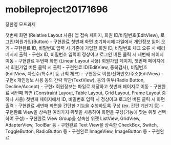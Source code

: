 # mobileproject20171696
장한영
모프과제

첫번째 화면 (Relative Layout 사용)
앱 접속 페이지, 회원 ID/비밀번호(EditView), 로그인/회원가입(Button) - 구현완료
첫번째 화면 초기화시에 파일에서 개인정보 읽어 오기 - 구현완료
ID, 비밀번호 입력 시 기존에 가입한 회원 ID, 비밀번호 체크 오류 시 에러 메시지 출력 - 구현x
ID, 비밀번호 입력이 정상이고 로그인 버튼 클릭 시 세번째 페이지 이동 - 구현완료
두번째 화면 (Linear Layout 사용)
회원가입 페이지, 첫번째 페이지에서 회원가입 버튼 클릭 시 출력 - 구현완료
ID(EditView, 중복검사), 비밀번호(EditView, 자릿수/특수키 등 규칙 체크) - 구현완료
이름/전화번호/주소(EditView) - 구현x
개인정보 사용 동의 간략 약관(TextView), 동의 여부(Radio Button, Decline/Accept) - 구현x
회원정보는 파일로 저장하고 첫번째 페이지로 이동 - 구현완료
세번째 화면 (Constraint Layout, Table Layout, Grid Layout, Frame Layout 중 하나 사용)
첫번째 페이지에서 ID, 비밀번호 입력 시 정상이고 로그인 버튼 클릭 시 화면 출력 - 구현완료
세번째 화면을 간단한 기능을 수행하도록 구성 (ex. 간편 계산기 등) - 구현완료
View을 상속한 여러가지 위젯을 사용하여 화면을 구성(기능에 맞는 위젯 선택하여 구성) - 구현완료 View Group을 상속한 위젯 ListView, GridView, AdapterView, ToolBar 등 - 구현완료 Text View을 상속한 CheckBox, Switch, ToggleButton, RadioButton 등 - 구현완료 ImageView, ImageButton 등 - 구현완료
